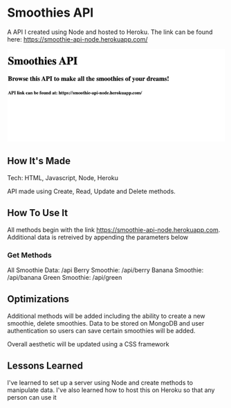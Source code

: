 # Smoothies API
A API I created using Node and hosted to Heroku.  The link can be found here: https://smoothie-api-node.herokuapp.com/

![Smoothies Index Page](Smoothies_API.png "Smoothies API")

## How It's Made 
Tech: HTML, Javascript, Node, Heroku

API made using Create, Read, Update and Delete methods. 

## How To Use It
All methods begin with the link https://smoothie-api-node.herokuapp.com. Additional data is retreived by appending the parameters below

### Get Methods
All Smoothie Data: /api
Berry Smoothie: /api/berry
Banana Smoothie: /api/banana
Green Smoothie: /api/green

## Optimizations
Additional methods will be added including the ability to create a new smoothie, delete smoothies.  Data to be stored on MongoDB and user authentication so users can save certain smoothies will be added.

Overall aesthetic will be updated using a CSS framework

## Lessons Learned 
I've learned to set up a server using Node and create methods to manipulate data. I've also learned how to host this on Heroku so that any person can use it